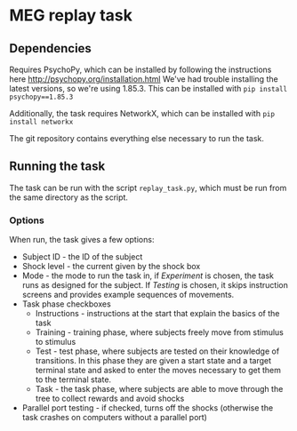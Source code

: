 # MEG replay task
## Dependencies
Requires PsychoPy, which can be installed by following the instructions here http://psychopy.org/installation.html
We've had trouble installing the latest versions, so we're using 1.85.3. This can be installed with `pip install psychopy==1.85.3`

Additionally, the task requires NetworkX, which can be installed with `pip install networkx`

The git repository contains everything else necessary to run the task.

## Running the task
The task can be run with the script `replay_task.py`, which must be run from the same directory as the script.

### Options
When run, the task gives a few options:
* Subject ID - the ID of the subject
* Shock level - the current given by the shock box
* Mode - the mode to run the task in, if *Experiment* is chosen, the task runs as designed for the subject. If *Testing* is chosen, it skips instruction screens and provides example sequences of movements.
* Task phase checkboxes
	* Instructions - instructions at the start that explain the basics of the task
	* Training - training phase, where subjects freely move from stimulus to stimulus
	* Test - test phase, where subjects are tested on their knowledge of transitions. In this phase they are given a start state and a target terminal state and asked to enter the moves necessary to get them to the terminal state.
	* Task - the task phase, where subjects are able to move through the tree to collect rewards and avoid shocks
 * Parallel port testing - if checked, turns off the shocks (otherwise the task crashes on computers without a parallel port)


